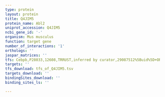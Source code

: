```yaml
---
type: protein
layout: protein
title: Q4JIM5
protein_name: Abl2
uniprot_accession: Q4JIM5
ncbi_gene_id: '-'
organism: Mus musculus
function: target gene
number_of_interactions: '1'
orthologs: ''
jaspar_matrices: ''
tfs: Cebpb,P28033,12608,TRRUST,inferred by curator,29087512%5Buid%5D+OR+19563810%5Buid%5D,Yes
targets: ''
tfs_download: tfs_of_Q4JIM5.tsv
targets_download: ''
bindingSites_download: ''
binding_sites_ls: ''

---
```

